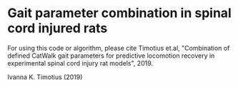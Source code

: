 # Gait parameter combination in spinal cord injured rats
For using this code or algorithm, please cite Timotius et.al, "Combination of defined CatWalk gait parameters for predictive locomotion recovery in experimental spinal cord injury rat models", 2019.

Ivanna K. Timotius (2019)